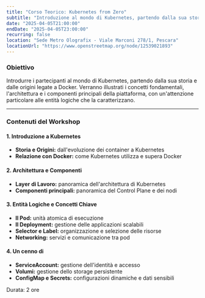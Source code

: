 ```yaml
---
title: "Corso Teorico: Kubernetes from Zero"
subtitle: "Introduzione al mondo di Kubernetes, partendo dalla sua storia e dalle origini legate a Docker. Con Matteo Antonio Augelli"
date: "2025-04-05T21:00:00"
endDate: "2025-04-05T23:00:00"
recurring: false
location: "Sede Metro Olografix - Viale Marconi 278/1, Pescara"
locationUrl: "https://www.openstreetmap.org/node/12539021893"
---
```


### **Obiettivo**  
Introdurre i partecipanti al mondo di Kubernetes, partendo dalla sua storia e dalle origini legate a Docker. Verranno illustrati i concetti fondamentali, l'architettura e i componenti principali della piattaforma, con un'attenzione particolare alle entità logiche che la caratterizzano.  

---

### **Contenuti del Workshop**  

#### **1. Introduzione a Kubernetes**  

- **Storia e Origini:** dall'evoluzione dei container a Kubernetes  
- **Relazione con Docker:** come Kubernetes utilizza e supera Docker  

#### **2. Architettura e Componenti**  

- **Layer di Lavoro:** panoramica dell'architettura di Kubernetes  
- **Componenti principali:** panoramica del Control Plane e dei nodi  

#### **3. Entità Logiche e Concetti Chiave**  

- **Il Pod:** unità atomica di esecuzione  
- **Il Deployment:** gestione delle applicazioni scalabili  
- **Selector e Label:** organizzazione e selezione delle risorse  
- **Networking:** servizi e comunicazione tra pod  

#### **4. Un cenno di**  

- **ServiceAccount:** gestione dell'identità e accesso  
- **Volumi:** gestione dello storage persistente  
- **ConfigMap e Secrets:** configurazioni dinamiche e dati sensibili  

Durata: 2 ore